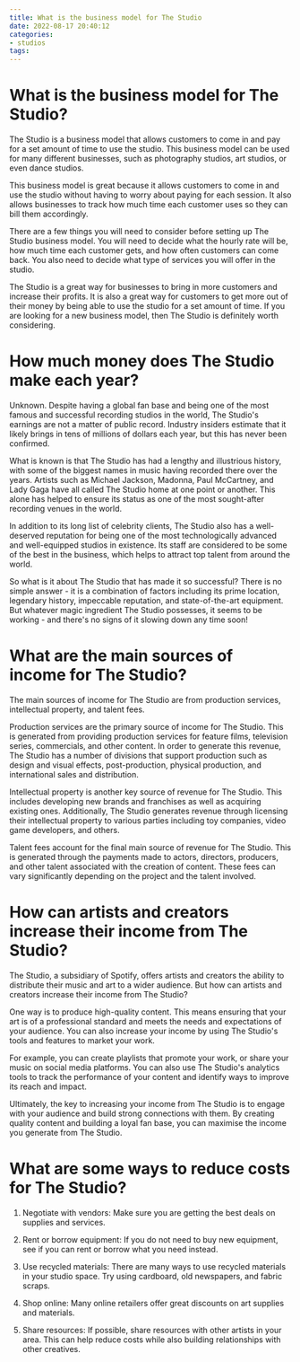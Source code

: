 ```yaml
---
title: What is the business model for The Studio
date: 2022-08-17 20:40:12
categories:
- studios
tags:
---
```



#  What is the business model for The Studio?

The Studio is a business model that allows customers to come in and pay for a set amount of time to use the studio. This business model can be used for many different businesses, such as photography studios, art studios, or even dance studios.

This business model is great because it allows customers to come in and use the studio without having to worry about paying for each session. It also allows businesses to track how much time each customer uses so they can bill them accordingly.

There are a few things you will need to consider before setting up The Studio business model. You will need to decide what the hourly rate will be, how much time each customer gets, and how often customers can come back. You also need to decide what type of services you will offer in the studio.

The Studio is a great way for businesses to bring in more customers and increase their profits. It is also a great way for customers to get more out of their money by being able to use the studio for a set amount of time. If you are looking for a new business model, then The Studio is definitely worth considering.

#  How much money does The Studio make each year?

Unknown. Despite having a global fan base and being one of the most famous and successful recording studios in the world, The Studio's earnings are not a matter of public record. Industry insiders estimate that it likely brings in tens of millions of dollars each year, but this has never been confirmed.

What is known is that The Studio has had a lengthy and illustrious history, with some of the biggest names in music having recorded there over the years. Artists such as Michael Jackson, Madonna, Paul McCartney, and Lady Gaga have all called The Studio home at one point or another. This alone has helped to ensure its status as one of the most sought-after recording venues in the world.

In addition to its long list of celebrity clients, The Studio also has a well-deserved reputation for being one of the most technologically advanced and well-equipped studios in existence. Its staff are considered to be some of the best in the business, which helps to attract top talent from around the world.

So what is it about The Studio that has made it so successful? There is no simple answer - it is a combination of factors including its prime location, legendary history, impeccable reputation, and state-of-the-art equipment. But whatever magic ingredient The Studio possesses, it seems to be working - and there's no signs of it slowing down any time soon!

#  What are the main sources of income for The Studio?

The main sources of income for The Studio are from production services, intellectual property, and talent fees.

Production services are the primary source of income for The Studio. This is generated from providing production services for feature films, television series, commercials, and other content. In order to generate this revenue, The Studio has a number of divisions that support production such as design and visual effects, post-production, physical production, and international sales and distribution.

Intellectual property is another key source of revenue for The Studio. This includes developing new brands and franchises as well as acquiring existing ones. Additionally, The Studio generates revenue through licensing their intellectual property to various parties including toy companies, video game developers, and others.

Talent fees account for the final main source of revenue for The Studio. This is generated through the payments made to actors, directors, producers, and other talent associated with the creation of content. These fees can vary significantly depending on the project and the talent involved.

#  How can artists and creators increase their income from The Studio?

The Studio, a subsidiary of Spotify, offers artists and creators the ability to distribute their music and art to a wider audience. But how can artists and creators increase their income from The Studio?

One way is to produce high-quality content. This means ensuring that your art is of a professional standard and meets the needs and expectations of your audience. You can also increase your income by using The Studio's tools and features to market your work.

For example, you can create playlists that promote your work, or share your music on social media platforms. You can also use The Studio's analytics tools to track the performance of your content and identify ways to improve its reach and impact.

Ultimately, the key to increasing your income from The Studio is to engage with your audience and build strong connections with them. By creating quality content and building a loyal fan base, you can maximise the income you generate from The Studio.

#  What are some ways to reduce costs for The Studio?

1. Negotiate with vendors: Make sure you are getting the best deals on supplies and services.

2. Rent or borrow equipment: If you do not need to buy new equipment, see if you can rent or borrow what you need instead.

3. Use recycled materials: There are many ways to use recycled materials in your studio space. Try using cardboard, old newspapers, and fabric scraps.

4. Shop online: Many online retailers offer great discounts on art supplies and materials.

5. Share resources: If possible, share resources with other artists in your area. This can help reduce costs while also building relationships with other creatives.